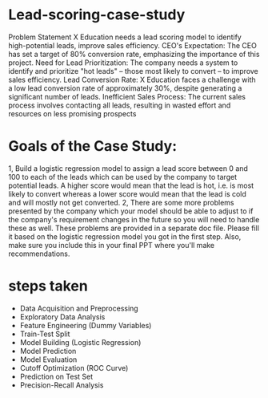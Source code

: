 # Lead-scoring-case-study
Problem Statement
X Education needs a lead scoring model to identify high-potential leads, improve sales efficiency.
CEO's Expectation: The CEO has set a target of 80% conversion rate, emphasizing the importance of this project.
Need for Lead Prioritization: The company needs a system to identify and prioritize "hot leads" – those most likely to convert – to improve sales efficiency.
Lead Conversion Rate: X Education faces a challenge with a low lead conversion rate of approximately 30%, despite generating a significant number of leads.
Inefficient Sales Process: The current sales process involves contacting all leads, resulting in wasted effort and resources on less promising prospects

# Goals of the Case Study:
1, Build a logistic regression model to assign a lead score between 0 and 100 to each of the leads which can be used by the company to target potential leads. A higher score would mean that the lead is hot, i.e. is most likely to convert whereas a lower score would mean that the lead is cold and will mostly not get converted.
2, There are some more problems presented by the company which your model should be able to adjust to if the company's requirement changes in the future so you will need to handle these as well. These problems are provided in a separate doc file. Please fill it based on the logistic regression model you got in the first step. Also, make sure you include this in your final PPT where you'll make recommendations.

# steps taken
* Data Acquisition and Preprocessing
* Exploratory Data Analysis
* Feature Engineering (Dummy Variables)
* Train-Test Split
* Model Building (Logistic Regression)
* Model Prediction
* Model Evaluation
* Cutoff Optimization (ROC Curve)
* Prediction on Test Set
* Precision-Recall Analysis
